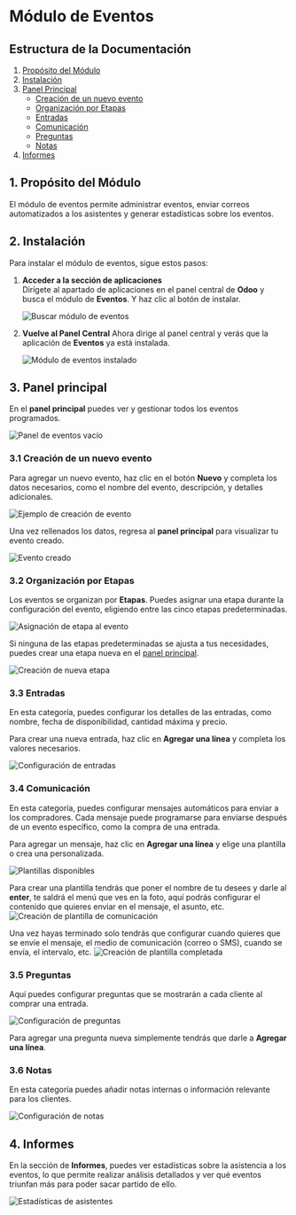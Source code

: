 # Módulo de Eventos

## Estructura de la Documentación

1. [Propósito del Módulo](#1-propósito-del-módulo)
2. [Instalación](#2-instalación)
3. [Panel Principal](#3-panel-principal)
   - [Creación de un nuevo evento](#31-creación-de-un-nuevo-evento)
   - [Organización por Etapas](#32-organización-por-etapas)
   - [Entradas](#33-entradas)
   - [Comunicación](#34-comunicación)
   - [Preguntas](#35-preguntas)
   - [Notas](#36-notas)
4. [Informes](#4-informes)

## 1. Propósito del Módulo

El módulo de eventos permite administrar eventos, enviar correos automatizados a los asistentes y generar estadísticas sobre los eventos.

## 2. Instalación

Para instalar el módulo de eventos, sigue estos pasos:

1. **Acceder a la sección de aplicaciones**  
Dirígete al apartado de aplicaciones en el panel central de **Odoo** y busca el módulo de **Eventos**. Y haz clic al botón de instalar.

   ![Buscar módulo de eventos](Images/Eventos/EventosInstalación.png)

2. **Vuelve al Panel Central**
Ahora dirige al panel central y verás que la aplicación de **Eventos** ya está instalada.

   ![Módulo de eventos instalado](Images/Eventos/EventosInstalado.png)

## 3. Panel principal

En el **panel principal** puedes ver y gestionar todos los eventos programados.

   ![Panel de eventos vacío](Images/Eventos/EventosVacio.png)

### 3.1 Creación de un nuevo evento

Para agregar un nuevo evento, haz clic en el botón **Nuevo** y completa los datos necesarios, como el nombre del evento, descripción, y detalles adicionales.

   ![Ejemplo de creación de evento](Images/Eventos/EventoCrearEj.png)

Una vez rellenados los datos, regresa al **panel principal** para visualizar tu evento creado.

   ![Evento creado](Images/Eventos/CreadoYa.png)

### 3.2 Organización por Etapas

Los eventos se organizan por **Etapas**. Puedes asignar una etapa durante la configuración del evento, eligiendo entre las cinco etapas predeterminadas.

   ![Asignación de etapa al evento](Images/Eventos/EventosEtapa.png)

Si ninguna de las etapas predeterminadas se ajusta a tus necesidades, puedes crear una etapa nueva en el [panel principal](#3-panel-principal).

   ![Creación de nueva etapa](Images/Eventos/CrearEventosEtapa.png)

### 3.3 Entradas

En esta categoría, puedes configurar los detalles de las entradas, como nombre, fecha de disponibilidad, cantidad máxima y precio.

Para crear una nueva entrada, haz clic en **Agregar una línea** y completa los valores necesarios.

   ![Configuración de entradas](Images/Eventos/ConfigEntradas.png)

### 3.4 Comunicación

En esta categoría, puedes configurar mensajes automáticos para enviar a los compradores. Cada mensaje puede programarse para enviarse después de un evento específico, como la compra de una entrada.

Para agregar un mensaje, haz clic en **Agregar una línea** y elige una plantilla o crea una personalizada.

   ![Plantillas disponibles](Images/Eventos/EventosPlantillas.png)

Para crear una plantilla tendrás que poner el nombre de tu desees y darle al **enter**, te saldrá el menú que ves en la foto, aquí podrás configurar el contenido que quieres enviar en el mensaje, el asunto, etc.
   ![Creación de plantilla de comunicación](Images/Eventos/ConfigPlantillaEntradas.png)

Una vez hayas terminado solo tendrás que configurar cuando quieres que se envíe el mensaje, el medio de comunicación (correo o SMS), cuando se envía, el intervalo, etc.
   ![Creación de plantilla completada](Images/Eventos/EventosEntradaCompradaEj.png)

### 3.5 Preguntas

Aquí puedes configurar preguntas que se mostrarán a cada cliente al comprar una entrada.

   ![Configuración de preguntas](Images/Eventos/EventosPreguntas.png)

Para agregar una pregunta nueva simplemente tendrás que darle a **Agregar una línea**.

### 3.6 Notas

En esta categoría puedes añadir notas internas o información relevante para los clientes.

   ![Configuración de notas](Images/Eventos/EventosNotas.png)

## 4. Informes

En la sección de **Informes**, puedes ver estadísticas sobre la asistencia a los eventos, lo que permite realizar análisis detallados y ver qué eventos triunfan más para poder sacar partido de ello.

   ![Estadísticas de asistentes](Images/Eventos/EventosAsistentes.png)
